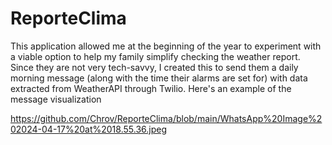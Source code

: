 # ReporteClima
This application allowed me at the beginning of the year to experiment with a viable option to help my family simplify checking the weather report. Since they are not very tech-savvy, I created this to send them a daily morning message (along with the time their alarms are set for) with data extracted from WeatherAPI through Twilio.
Here's an example of the message visualization

https://github.com/Chrov/ReporteClima/blob/main/WhatsApp%20Image%202024-04-17%20at%2018.55.36.jpeg
